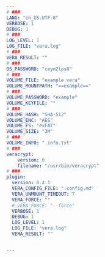 ```yaml
---
# ###
LANG: "en_US.UTF-8"
VERBOSE: 1
DEBUG: 1
# ###
LOG_LEVEL: 1
LOG_FILE: "vera.log"
# ###
VERA_RESULT: ""
# ###
OS_PASSWORD: "ceym2lps8"
# ###
VOLUME_FILE: "example.vera"
VOLUME_MOUNTPATH: "==example=="
# ###
VOLUME_PASSWORD: "example"
VOLUME_KEYFILE: ""
# ###
VOLUME_HASH: "SHA-512"
VOLUME_ENC: "AES"
VOLUME_FS: "exFAT"
VOLUME_SIZE: "3M"
# ###
VOLUME_INFO: ".info.txt"
# ###
veracrypt:
    version: 0
    filename: "/usr/bin/veracrypt"
# ###
plugin:
  version: 0.4.1
  VERA_CONFIG_FILE: ".config.md"
  VERA_UNMOUNT_TIMEOUT: 7
  VERA_FORCE: ""
  # VERA_FORCE: "--force"
  VERBOSE: 1
  DEBUG: 1
  LOG_LEVEL: 1
  LOG_FILE: "vera.log"
  VERA_RESULT: ""


---
```

